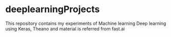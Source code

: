 # deeplearningProjects
This repository contains my experiments of Machine learning Deep learning using Keras, Theano and material is referred from fast.ai 
